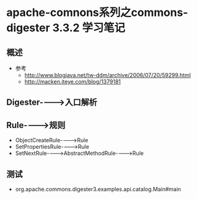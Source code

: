 # apache-comnons系列之commons-digester 3.3.2 学习笔记
## 概述
- 参考
  - http://www.blogjava.net/tw-ddm/archive/2006/07/20/59299.html
  - http://macken.iteye.com/blog/1379181
## Digester---->入口解析
## Rule---->规则
- ObjectCreateRule---->Rule
- SetPropertiesRule---->Rule
- SetNextRule---->AbstractMethodRule---->Rule
## 测试
- org.apache.commons.digester3.examples.api.catalog.Main#main